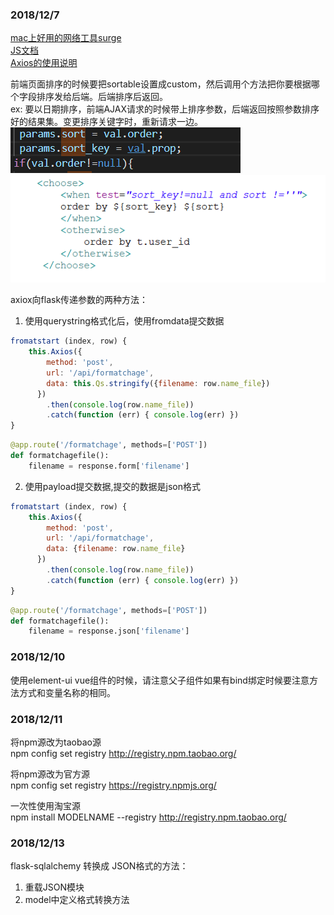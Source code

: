 ### 2018/12/7
[mac上好用的网络工具surge](https://www.nssurge.com/)     
[JS文档](https://developer.mozilla.org/zh-CN/)     
[Axios的使用说明](https://www.kancloud.cn/yunye/axios/234845)     

前端页面排序的时候要把sortable设置成custom，然后调用个方法把你要根据哪个字段排序发给后端。后端排序后返回。      
ex: 要以日期排序，前端AJAX请求的时候带上排序参数，后端返回按照参数排序好的结果集。变更排序关键字时，重新请求一边。     
![JS](./image/sort1.png)![HTML](./image/sort2.png)

axiox向flask传递参数的两种方法：
1. 使用querystring格式化后，使用fromdata提交数据
```js
fromatstart (index, row) {
    this.Axios({
        method: 'post',
        url: '/api/formatchage',
        data: this.Qs.stringify({filename: row.name_file})
      })
        .then(console.log(row.name_file))
        .catch(function (err) { console.log(err) })
}
```
```python
@app.route('/formatchage', methods=['POST'])
def formatchagefile():
    filename = response.form['filename']
```

2. 使用payload提交数据,提交的数据是json格式
```js
fromatstart (index, row) {
    this.Axios({
        method: 'post',
        url: '/api/formatchage',
        data: {filename: row.name_file}
      })
        .then(console.log(row.name_file))
        .catch(function (err) { console.log(err) })
}
```
```python
@app.route('/formatchage', methods=['POST'])
def formatchagefile():
    filename = response.json['filename']
```
### 2018/12/10     
使用element-ui vue组件的时候，请注意父子组件如果有bind绑定时候要注意方法方式和变量名称的相同。

### 2018/12/11
将npm源改为taobao源     
npm config set registry http://registry.npm.taobao.org/     

将npm源改为官方源     
npm config set registry https://registry.npmjs.org/     

一次性使用淘宝源     
npm install MODELNAME --registry http://registry.npm.taobao.org/      


### 2018/12/13
flask-sqlalchemy 转换成 JSON格式的方法：
1. 重载JSON模块
2. model中定义格式转换方法
